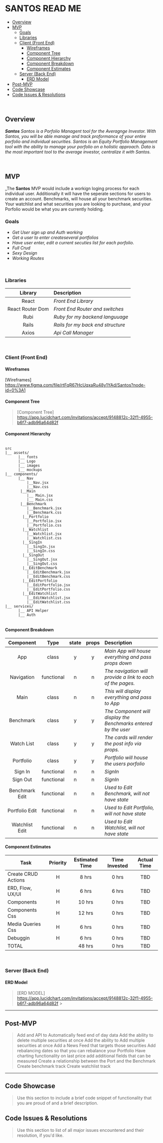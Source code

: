 
# SANTOS READ ME

- [Overview](#overview)
- [MVP](#mvp)
  - [Goals](#goals)
  - [Libraries](#libraries)
  - [Client (Front End)](#client-front-end)
    - [Wireframes](#wireframes)
    - [Component Tree](#component-tree)
    - [Component Hierarchy](#component-hierarchy)
    - [Component Breakdown](#component-breakdown)
    - [Component Estimates](#component-estimates)
  - [Server (Back End)](#server-back-end)
    - [ERD Model](#erd-model)
- [Post-MVP](#post-mvp)
- [Code Showcase](#code-showcase)
- [Code Issues & Resolutions](#code-issues--resolutions)

<br>

## Overview

_**Santos** Santos is a Porfolio Managent tool for the Averagnge Investor. With Santos, you will be able manage and track proformance of your entire porfolio and individual securities. Santos is an Equity Portfolio Management tool with the ability to manage your porfolio on a holistic approach. Data is the most important tool to the average investor, centralize it with Santos._

<br>

## MVP

\_The **Santos** MVP would include a workign loging process for each individual user. Additionally it will have the seperate sections for users to create an account. Benchmarks, will house all your benchmark securities. Your watchlist and what securities you are looking to purchase, and your Porfolio would be what you are currently holding.
<br>

### Goals

- _Get User sign up and Auth working_
- _Get a user to enter createseveral portfolios_
- _Have user enter, edit a current secuties list for each porfolio._
- _Full Crud_
- _Sexy Design_
- _Working Routes_

<br>

### Libraries

|     Library      | Description                       |
| :--------------: | :-------------------------------- |
|      React       | _Front End Library_               |
| React Router Dom | _Front End Router and switches_   |
|       Rubi       | _Ruby for my backend languuage_   |
|      Rails       | _Rails for my back end structure_ |
|      Axios       | _Api Call Manager_                |

<br>

### Client (Front End)

#### Wireframes

[Wireframes] https://www.figma.com/file/rtFqR67HcUqxaRu48y1YAd/Santos?node-id=0%3A1

#### Component Tree

> [Component Tree] https://app.lucidchart.com/invitations/accept/9148812c-32f1-4955-b6f7-adb96a64d82f

#### Component Hierarchy

```structure

src
|__ assets/
      |__ fonts
      |__ Logo
      |__ images
      |__ mockups
|__ components/
      |__ Nav
          |__Nav.jsx
          |__Nav.css
       |__Main
          |__ Main.jsx
          |__ Main.css
       |__Benchmark
          |__Benchmark.jsx
          |__Benchmark.css
        |__Portfolio
          |__Portfolio.jsx
          |__Portfolio.css
        |__Watchlist
          |__Watchlist.jsx
          |__Watchlist.css
        |__SingIn
          |__SingIn.jsx
          |__SingIn.css
        |__SingOut
          |__SingOut.jsx
          |__SingOut.css
        |__EditBenchmark
          |__EditBenchmark.jsx
          |__EditBenchmark.css
        |__EditPortfolio
          |__EditPortfolio.jsx
          |__EditPortfolio.css
        |__EditWatchlist
          |__EditWatchlist.jsx
          |__EditWatchlist.css
|__ services/
      |__ API Helper
      |__ Auth


```

#### Component Breakdown

|   Component    |    Type    | state | props | Description                                                     |
| :------------: | :--------: | :---: | :---: | :-------------------------------------------------------------- |
|      App       |   class    |   y   |   y   | _Main App will house everything and pass props down_            |
|   Navigation   | functional |   n   |   n   | _The navigation will provide a link to each of the pages._      |
|      Main      |   class    |   n   |   n   | _This will display everything and pass to App_                  |
|   Benchmark    |   class    |   y   |   y   | _The Component will display the Benchmarks entered by the user_ |
|   Watch List   |   class    |   y   |   y   | _The cards will render the post info via props._                |
|   Portfolio    |   class    |   y   |   y   | _Portfolio will house the users porfolio_                       |
|    Sign In     | functional |   n   |   n   | _SignIn_                                                        |
|    Sign Out    | functional |   n   |   n   | _SignIn_                                                        |
| Benchmark Edit | functional |   n   |   n   | _Used to Edit Benchmark, will not have state_                   |
| Portfolio Edit | functional |   n   |   n   | _Used to Edit Portfolio, will not have state_                   |
| Watchlist Edit | functional |   n   |   n   | _Used to Edit Watchlist, will not have state_                   |

#### Component Estimates

| Task                | Priority | Estimated Time | Time Invested | Actual Time |
| ------------------- | :------: | :------------: | :-----------: | :---------: |
| Create CRUD Actions |    H     |     8 hrs      |     0 hrs     |     TBD     |
| ERD, Flow, UX/UI    |    H     |     6 hrs      |     6 hrs     |     TBD     |
| Components          |    H     |     10 hrs     |     0 hrs     |     TBD     |
| Components Css      |    H     |     12 hrs     |     0 hrs     |     TBD     |
| Media Queries Css   |    H     |     6 hrs      |     0 hrs     |     TBD     |
| Debuggin            |    H     |     6 hrs      |     0 hrs     |     TBD     |
| TOTAL               |          |     48 hrs     |     0 hrs     |     TBD     |

<br>

### Server (Back End)

#### ERD Model

> [ERD MODEL] https://app.lucidchart.com/invitations/accept/9148812c-32f1-4955-b6f7-adb96a64d82f > <br>

---

## Post-MVP

> Add and API to Automatically feed end of day data
> Add the ability to delete multiple securities at once
> Add the ability to Add multiple securities at once
> Add a News Feed that targets those securities
> Add rebalancing dates so that you can rebalance your Portfolio
> Have charting functionality on last price
> add additional fields that can be measured
> Create a relationship between the Port and the Benchmark
> Create benchmark track
> Create watchlist track 
---

## Code Showcase

> Use this section to include a brief code snippet of functionality that you are proud of and a brief description.

## Code Issues & Resolutions

> Use this section to list of all major issues encountered and their resolution, if you'd like.
